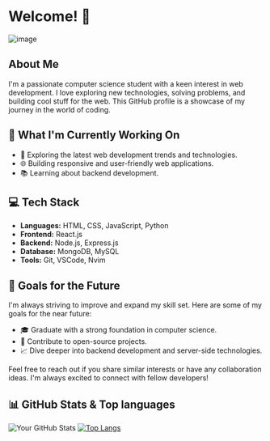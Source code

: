 # Welcome! 👋
![image](https://github.com/iameraj/iameraj/assets/135554085/8e975ad8-caec-493f-ab82-706962bfb060)

## About Me
I'm a passionate computer science student with a keen interest in web development. I love exploring new technologies, solving problems, and building cool stuff for the web. This GitHub profile is a showcase of my journey in the world of coding.

## 🚀 What I'm Currently Working On
- 🔭 Exploring the latest web development trends and technologies.
- 🌐 Building responsive and user-friendly web applications.
- 📚 Learning about backend development.

## 💻 Tech Stack
- **Languages:** HTML, CSS, JavaScript, Python
- **Frontend:** React.js
- **Backend:** Node.js, Express.js
- **Database:** MongoDB, MySQL
- **Tools:** Git, VSCode, Nvim

## 🌱 Goals for the Future
I'm always striving to improve and expand my skill set. Here are some of my goals for the near future:
- 🎓 Graduate with a strong foundation in computer science.
- 🚀 Contribute to open-source projects.
- 📈 Dive deeper into backend development and server-side technologies.



Feel free to reach out if you share similar interests or have any collaboration ideas. I'm always excited to connect with fellow developers!

## 📊 GitHub Stats & Top languages
![Your GitHub Stats](https://github-readme-stats.vercel.app/api?username=iameraj&show_icons=true&theme=radical)
[![Top Langs](https://github-readme-stats.vercel.app/api/top-langs/?username=iameraj)](https://github.com/anuraghazra/github-readme-stats)


